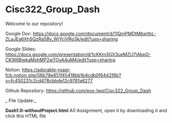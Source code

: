 # Cisc322_Group_Dash
Welcome to our repository!

Google Doc:
https://docs.google.com/document/d/11QmPMDtMbxrthL-ZLaJEa6XhSQzRa5By_WjYcjVRq3k/edit?usp=sharing

Google Slides: 
https://docs.google.com/presentation/d/1cKKm3GX3ueMZU7jAbpG-CKW6BwkaMxhMP2wTOvA4uM4/edit?usp=sharing

Notion:
https://adorable-roast-fcb.notion.site/56b78e851f45418bb1b4cdb0f6442f8b?v=fc450231c2cd476cbbde12c9781a6277

Github Repository:
https://github.com/eus-lwq/Cisc322_Group_Dash

_
File Update:_

**Dash1.0-withoutProject.html** A0 Assignment, open it by downloading it and click this HTML file
